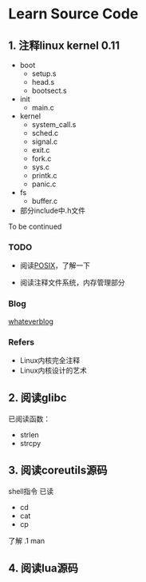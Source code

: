Learn Source Code
======

## 1. 注释linux kernel 0.11
+ boot
    + setup.s
    + head.s
    + bootsect.s
+ init
    + main.c
+ kernel
	+ system_call.s
	+ sched.c 
	+ signal.c
	+ exit.c
	+ fork.c
	+ sys.c
	+ printk.c
	+ panic.c
+ fs
    + buffer.c
+ 部分include中.h文件

To be continued

### TODO

+ 阅读[POSIX](http://pubs.opengroup.org/onlinepubs/9699919799/)，了解一下

+ 阅读注释文件系统，内存管理部分


### Blog

[whateverblog](http://whateverblog/learn-linux/)

### Refers

+ Linux内核完全注释
+ Linux内核设计的艺术



## 2. 阅读glibc
已阅读函数：
+ strlen
+ strcpy

## 3. 阅读coreutils源码
shell指令
已读
+ cd
+ cat
+ cp

了解 .1 
man

## 4. 阅读lua源码



